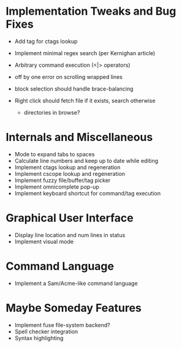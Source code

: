# Implementation Tweaks and Bug Fixes

* Add tag for ctags lookup
* Implement minimal regex search (per Kernighan article)
* Arbitrary command execution (<|> operators)

* off by one error on scrolling wrapped lines
* block selection should handle brace-balancing
* Right click should fetch file if it exists, search otherwise
    * directories in browse?

# Internals and Miscellaneous

* Mode to expand tabs to spaces
* Calculate line numbers and keep up to date while editing
* Implement ctags lookup and regeneration
* Implement cscope lookup and regeneration
* Implement fuzzy file/buffer/tag picker
* Implement omnicomplete pop-up
* Implement keyboard shortcut for command/tag execution

# Graphical User Interface

* Display line location and num lines in status
* Implement visual mode

# Command Language

* Implement a Sam/Acme-like command language

# Maybe Someday Features

* Implement fuse file-system backend?
* Spell checker integration
* Syntax highlighting
